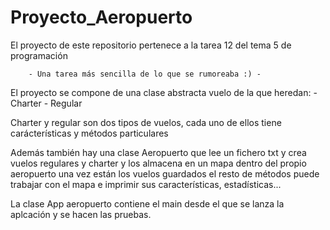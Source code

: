 # Proyecto_Aeropuerto
El proyecto de este repositorio pertenece a la tarea 12 del tema 5 de programación 

        - Una tarea más sencilla de lo que se rumoreaba :) -

El proyecto se compone de una clase abstracta vuelo de la que heredan:
    - Charter
    - Regular

Charter y regular son dos tipos de vuelos, cada uno de ellos tiene carácterísticas y métodos particulares


Además también hay una clase Aeropuerto que 
lee un fichero txt y crea vuelos regulares y charter y los almacena en un mapa dentro del propio aeropuerto
una vez están los vuelos guardados el resto de métodos puede trabajar con el mapa e imprimir sus características, 
estadísticas... 

La clase App aeropuerto contiene el main desde el que se lanza la aplcación y se hacen las pruebas. 